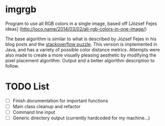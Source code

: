 imgrgb
=======
Program to use all RGB colors in a single image, based off [József Fejes ideas] (http://joco.name/2014/03/02/all-rgb-colors-in-one-image/)

The base algorithm is similar to what is described by József Fejes in his blog posts and the [stackoverflow puzzle](http://codegolf.stackexchange.com/questions/22144/images-with-all-colors). This version is implemented in Java, and has a variety of possible color distance metrics. Attempts were also made to create a more visually pleasing aesthetic by modifying the pixel placement algorithm. Output and a better algorithm description to follow.



TODO List
====
- [ ] Finish documentation for important functions
- [ ] Main class cleanup and refactor
- [ ] Command line input
- [ ] Generic directory output (currently hardcoded for my machine...)
